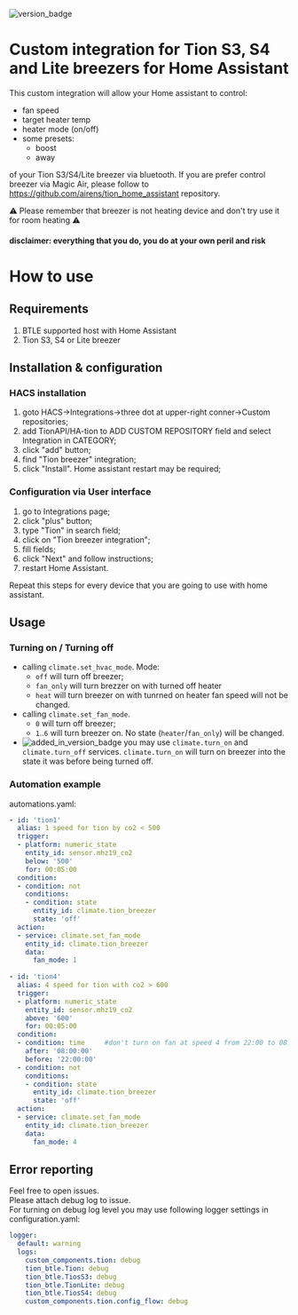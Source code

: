 ![version_badge](https://img.shields.io/badge/minimum%20HA%20version-2022.06-red)
# Custom integration for Tion S3, S4 and Lite breezers for Home Assistant
This custom integration will allow your Home assistant to control:
* fan speed
* target heater temp
* heater mode (on/off)
* some presets:
    * boost
    * away    

of your Tion S3/S4/Lite breezer via bluetooth. If you are prefer control breezer via Magic Air, please follow to https://github.com/airens/tion_home_assistant repository.

:warning: Please remember that breezer is not heating device and don't try use it for room heating :warning: 
#### disclaimer: everything that you do, you do at your own peril and risk

# How to use
## Requirements
  1. BTLE supported host with Home Assistant
  1. Tion S3, S4 or Lite breezer

## Installation & configuration
### HACS installation
  1. goto HACS->Integrations->three dot at upper-right conner->Custom repositories;
  1. add TionAPI/HA-tion to ADD CUSTOM REPOSITORY field and select Integration in CATEGORY; 
  1. click "add" button;
  1. find "Tion breezer" integration;
  1. click "Install". Home assistant restart may be required;
  
### Configuration via User interface
  1. go to Integrations page;
  1. click "plus" button;
  1. type "Tion" in search field;
  1. click on "Tion breezer integration";
  1. fill fields;
  1. click "Next" and follow instructions;  
  1. restart Home Assistant.
  
  Repeat this steps for every device that you are going to use with home assistant.

## Usage 
### Turning on / Turning off
* calling `climate.set_hvac_mode`. Mode:
  * `off` will turn off breezer;
  * `fan_only` will turn brezzer on with turned off heater
  * `heat` will turn breezer on with tunrned on heater
  fan speed will not be changed.
* calling `climate.set_fan_mode`. 
  * `0` will turn off breezer;
  * `1`..`6` will turn breezer on.
  No state (`heater`/`fan_only`) will be changed.
* ![added_in_version_badge](https://img.shields.io/badge/Since-v2.1.3-red) you may use `climate.turn_on` and `climate.turn_off` services. `climate.turn_on` will turn on breezer into the state it was before being turned off.  

### Automation example
automations.yaml:
```yaml
- id: 'tion1'
  alias: 1 speed for tion by co2 < 500
  trigger:
  - platform: numeric_state
    entity_id: sensor.mhz19_co2
    below: '500'    
    for: 00:05:00    
  condition:
  - condition: not
    conditions:
    - condition: state
      entity_id: climate.tion_breezer
      state: 'off'
  action:
  - service: climate.set_fan_mode
    entity_id: climate.tion_breezer
    data:
      fan_mode: 1    
    
- id: 'tion4'
  alias: 4 speed for tion with co2 > 600
  trigger:
  - platform: numeric_state
    entity_id: sensor.mhz19_co2
    above: '600'    
    for: 00:05:00    
  condition:
  - condition: time     #don't turn on fan at speed 4 from 22:00 to 08:00 
    after: '08:00:00'
    before: '22:00:00'    
  - condition: not
    conditions:
    - condition: state
      entity_id: climate.tion_breezer
      state: 'off'
  action:
  - service: climate.set_fan_mode
    entity_id: climate.tion_breezer
    data:
      fan_mode: 4  
```
## Error reporting
Feel free to open issues.  
Please attach debug log to issue.  
For turning on debug  log level you may use following logger settings in configuration.yaml:
```yaml
logger:
  default: warning
  logs:
    custom_components.tion: debug
    tion_btle.Tion: debug
    tion_btle.TiosS3: debug    
    tion_btle.TionLite: debug
    tion_btle.TiosS4: debug
    custom_components.tion.config_flow: debug
```
